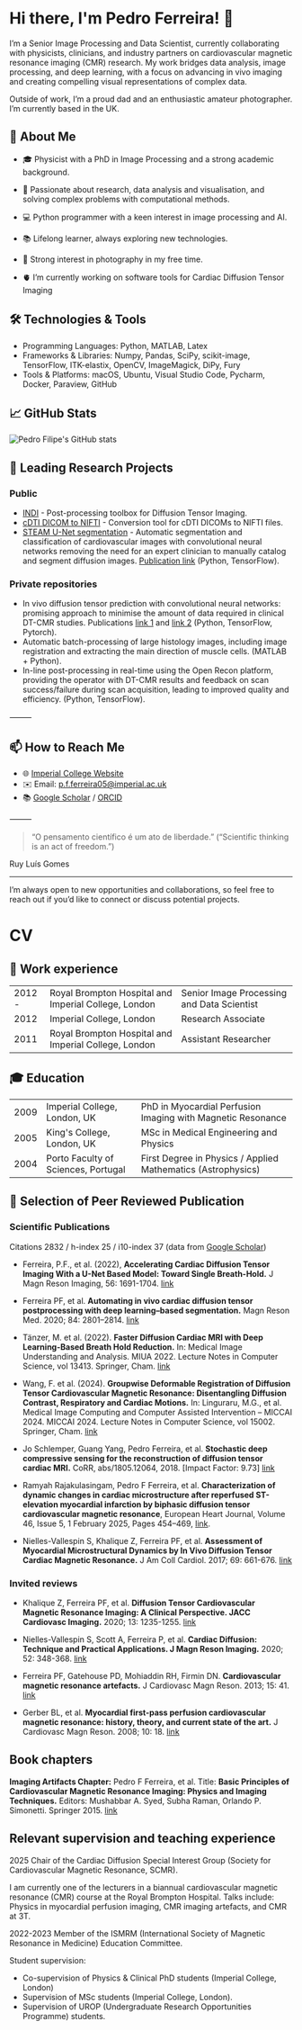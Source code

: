 # Hi there, I'm Pedro Ferreira! 👋

I’m a Senior Image Processing and Data Scientist, currently collaborating with physicists, clinicians, and industry partners on cardiovascular magnetic resonance imaging (CMR) research. My work bridges data analysis, image processing, and deep learning, with a focus on advancing in vivo imaging and creating compelling visual representations of complex data.

Outside of work, I’m a proud dad and an enthusiastic amateur photographer. I’m currently based in the UK.

## 🧠 About Me

- 🎓 Physicist with a PhD in Image Processing and a strong academic background.
- 🧪 Passionate about research, data analysis and visualisation, and solving complex problems with computational methods.
- 💻 Python programmer with a keen interest in image processing and AI.
- 📚 Lifelong learner, always exploring new technologies.
- 📸 Strong interest in photography in my free time.

- 🫀 I’m currently working on software tools for Cardiac Diffusion Tensor Imaging

## 🛠️ Technologies & Tools

- Programming Languages: Python, MATLAB, Latex
- Frameworks & Libraries: Numpy, Pandas, SciPy, scikit-image, TensorFlow, ITK-elastix, OpenCV, ImageMagick, DiPy, Fury
- Tools & Platforms: macOS, Ubuntu, Visual Studio Code, Pycharm, Docker, Paraview, GitHub

## 📈 GitHub Stats

![Pedro Filipe's GitHub stats](https://github-readme-stats.vercel.app/api?username=Pedro-Filipe&show_icons=true&theme=radical)

## 🌟 Leading Research Projects

### Public

- [INDI](https://github.com/ImperialCollegeLondon/INDI) - Post-processing toolbox for Diffusion Tensor Imaging.
- [cDTI DICOM to NIFTI](https://github.com/ImperialCollegeLondon/cdti_data_export) - Conversion tool for cDTI DICOMs to NIFTI files.
- [STEAM U-Net segmentation](https://github.com/Pedro-Filipe/DT_CMR_short_axis_conv_net) - Automatic segmentation and classification of cardiovascular images with convolutional neural networks removing the need for an expert clinician to manually catalog and segment diffusion images. [Publication link](https://onlinelibrary.wiley.com/doi/10.1002/mrm.28294) (Python, TensorFlow).

### Private repositories

- In vivo diffusion tensor prediction with convolutional neural networks: promising approach to minimise the amount of data required in clinical DT-CMR studies. Publications [link 1](https://doi.org/10.1002/jmri.28199) and [link 2](https://doi.org/10.1007/978-3-031-12053-4_8) (Python, TensorFlow, Pytorch).
- Automatic batch-processing of large histology images, including image registration and extracting the main direction of muscle cells. (MATLAB + Python).
- In-line post-processing in real-time using the Open Recon platform, providing the operator with DT-CMR results and feedback on scan success/failure during scan acquisition, leading to improved quality and efficiency. (Python, TensorFlow).

⸻

## 📫 How to Reach Me

- 🌐 [Imperial College Website](https://profiles.imperial.ac.uk/p.f.ferreira05/about)
- ✉️ Email: <p.f.ferreira05@imperial.ac.uk>
- 📚 [Google Scholar](https://scholar.google.com/citations?user=fk9ywHUAAAAJ&hl=en) / [ORCID](https://orcid.org/0000-0002-0436-3496)

⸻

>“O pensamento científico é um ato de liberdade.” (“Scientific thinking is an act of freedom.”)

Ruy Luís Gomes

---
I’m always open to new opportunities and collaborations, so feel free to reach out if you’d like to connect or discuss potential projects.

# CV

## 🎒 Work experience

| | | |
|---|---|---|
|2012 -| Royal Brompton Hospital and Imperial College, London | Senior Image Processing and Data Scientist|
|2012| Imperial College, London | Research Associate|
|2011| Royal Brompton Hospital and Imperial College, London | Assistant Researcher|

## 🎓 Education

| | | |
|---|---|---|
|2009| Imperial College, London, UK | PhD in Myocardial Perfusion Imaging with Magnetic Resonance |
|2005| King's College, London, UK | MSc in Medical Engineering and Physics |
|2004| Porto Faculty of Sciences, Portugal | First Degree in Physics / Applied Mathematics (Astrophysics)|

## 📃 Selection of Peer Reviewed Publication

### Scientific Publications

Citations 2832 / h-index 25 / i10-index 37 (data from [Google Scholar](https://scholar.google.com/citations?user=fk9ywHUAAAAJ&hl=en))

- Ferreira, P.F., et al. (2022), **Accelerating Cardiac Diffusion Tensor Imaging With a U-Net Based Model: Toward Single Breath-Hold.** J Magn Reson Imaging, 56: 1691-1704. [link](https://doi.org/10.1002/jmri.28199)

- Ferreira PF, et al. **Automating in vivo cardiac diffusion tensor postprocessing with deep learning–based segmentation.** Magn Reson Med. 2020; 84: 2801–2814. [link](https://doi.org/10.1002/mrm.28294)

- Tänzer, M. et al. (2022). **Faster Diffusion Cardiac MRI with Deep Learning-Based Breath Hold Reduction.** In: Medical Image Understanding and Analysis. MIUA 2022. Lecture Notes in Computer Science, vol 13413. Springer, Cham. [link](https://doi.org/10.1007/978-3-031-12053-4_8)

- Wang, F. et al. (2024). **Groupwise Deformable Registration of Diffusion Tensor Cardiovascular Magnetic Resonance: Disentangling Diffusion Contrast, Respiratory and Cardiac Motions.** In: Linguraru, M.G., et al. Medical Image Computing and Computer Assisted Intervention – MICCAI 2024. MICCAI 2024. Lecture Notes in Computer Science, vol 15002. Springer, Cham. [link](https://doi.org/10.1007/978-3-031-72069-7_60)

- Jo Schlemper, Guang Yang, Pedro Ferreira, et al. **Stochastic deep compressive sensing for the reconstruction of diffusion tensor cardiac MRI.** CoRR, abs/1805.12064, 2018. [Impact Factor: 9.73] [link](https://arxiv.org/abs/1805.12064)

- Ramyah Rajakulasingam, Pedro F Ferreira, et al. **Characterization of dynamic changes in cardiac microstructure after reperfused ST-elevation myocardial infarction by biphasic diffusion tensor cardiovascular magnetic resonance**, European Heart Journal, Volume 46, Issue 5, 1 February 2025, Pages 454–469, [link](https://doi.org/10.1093/eurheartj/ehae667).

- Nielles-Vallespin S, Khalique Z, Ferreira PF, et al. **Assessment of Myocardial Microstructural Dynamics by In Vivo Diffusion Tensor Cardiac Magnetic Resonance.** J Am Coll Cardiol. 2017; 69: 661-676. [link](https://doi.org/10.1016/j.jacc.2016.11.051)

### Invited reviews

- Khalique Z, Ferreira PF, et al. **Diffusion Tensor Cardiovascular Magnetic Resonance Imaging: A Clinical Perspective. JACC Cardiovasc Imaging.** 2020; 13: 1235-1255. [link](https://doi.org/10.1016/j.jcmg.2019.07.016)

- Nielles-Vallespin S, Scott A, Ferreira P, et al. **Cardiac Diffusion: Technique and Practical Applications. J Magn Reson Imaging.** 2020; 52: 348-368. [link](https://onlinelibrary.wiley.com/doi/10.1002/jmri.26912)

- Ferreira PF, Gatehouse PD, Mohiaddin RH, Firmin DN. **Cardiovascular magnetic resonance artefacts.** J Cardiovasc Magn Reson. 2013; 15: 41. [link](https://doi.org/10.1186/1532-429X-15-41)

- Gerber BL, et al. **Myocardial first-pass perfusion cardiovascular magnetic resonance: history, theory, and current state of the art.** J Cardiovasc Magn Reson. 2008; 10: 18. [link](https://doi.org/10.1186/1532-429X-10-18)

## Book chapters

**Imaging Artifacts Chapter:** Pedro F Ferreira, et al. Title: **Basic Principles of Cardiovascular Magnetic Resonance Imaging: Physics and Imaging Techniques.** Editors: Mushabbar A. Syed, Subha Raman, Orlando P. Simonetti. Springer 2015. [link](https://link.springer.com/chapter/10.1007/978-3-319-22141-0_7)

## Relevant supervision and teaching experience

2025 Chair of the Cardiac Diffusion Special Interest Group (Society for Cardiovascular Magnetic Resonance, SCMR).

I am currently one of the lecturers in a biannual cardiovascular magnetic resonance (CMR) course at the Royal Brompton Hospital. Talks include: Physics in myocardial perfusion imaging, CMR imaging artefacts, and CMR at 3T.

2022-2023 Member of the ISMRM (International Society of Magnetic Resonance in Medicine) Education Committee.

Student supervision:

- Co-supervision of Physics & Clinical PhD students (Imperial College, London)
- Supervision of MSc students (Imperial College, London).
- Supervision of UROP (Undergraduate Research Opportunities Programme) students.
